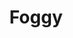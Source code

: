 ---
title: Foggy
date: 
draft: false

# descripcion
description : Aros pasantes colgantes en plata 925 y cristal.

materials: Plata 925

color: 

dimensions: Largo 2,80 cm

code: 01-01-1087

type: "Aros"

categories: []

price: $3.140,00

price_eftvo: $2.670,00

# Images
# first image will be shown in the product page
images:
  # - image: "images/path_to_image"
  # La ubicacion de las imagenes es imagenes/Aros/Aros.Colgantes/01-01-1087-foggy
  - image: "./images/aros/colgantes/01-01-1087-foggy_a.jpg"
  - image: "./images/aros/colgantes/01-01-1087-foggy_b.jpg"
---